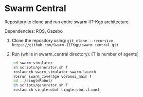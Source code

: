 # Swarm Central
Repository to clone and run entire swarm IIT-Kgp architecture.

Dependencies: ROS, Gazebo

1. Clone the repository using:
```git clone --recursive https://github.com/Swarm-IITKgp/swarm_central.git ```

2. Run (while in swarm_central directory): [T is number of agents]
```sh
	cd swarm_simulator
	sh scripts/generator.sh T
	roslaunch swarm_simulator swarm.launch
	rosrun swarm_coverage voronoi_main T
	cd ../singleRobot/
	sh scripts/generator.sh T
	roslaunch singlerobot singlerobot.launch
```
	
